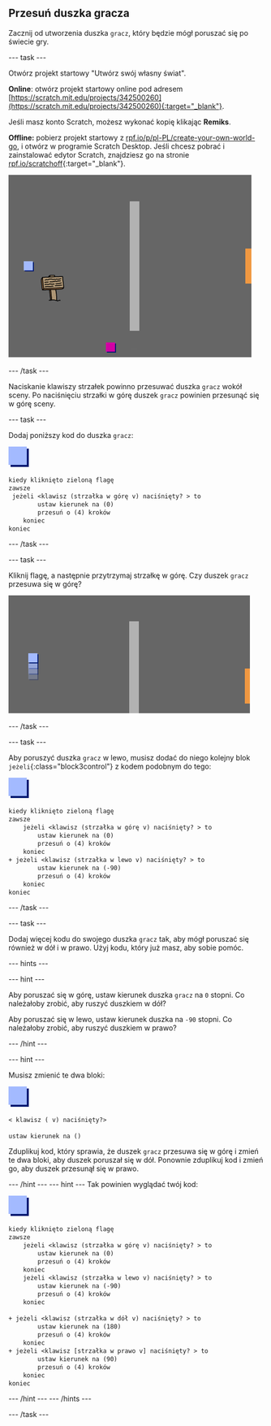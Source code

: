 ## Przesuń duszka gracza

Zacznij od utworzenia duszka `gracz`, który będzie mógł poruszać się po świecie gry.

--- task ---

Otwórz projekt startowy "Utwórz swój własny świat".

**Online**: otwórz projekt startowy online pod adresem [https://scratch.mit.edu/projects/342500260](https://scratch.mit.edu/projects/342500260){:target="_blank"}.

Jeśli masz konto Scratch, możesz wykonać kopię klikając **Remiks**.

**Offline:** pobierz projekt startowy z [rpf.io/p/pl-PL/create-your-own-world-go](http://rpf.io/p/pl-PL/create-your-own-world-go), i otwórz w programie Scratch Desktop. Jeśli chcesz pobrać i zainstalować edytor Scratch, znajdziesz go na stronie [rpf.io/scratchoff](https://rpf.io/scratchoff){:target="_blank"}.

![zrzut ekranu](images/world-starter.png)

--- /task ---

Naciskanie klawiszy strzałek powinno przesuwać duszka `gracz` wokół sceny. Po naciśnięciu strzałki w górę duszek `gracz` powinien przesunąć się w górę sceny.

--- task ---

Dodaj poniższy kod do duszka `gracz`:

![gracz](images/player.png)

```blocks3
kiedy kliknięto zieloną flagę
zawsze 
 jeżeli <klawisz (strzałka w górę v) naciśnięty? > to
        ustaw kierunek na (0)
        przesuń o (4) kroków
    koniec
koniec
```

--- /task ---

--- task ---

Kliknij flagę, a następnie przytrzymaj strzałkę w górę. Czy duszek `gracz` przesuwa się w górę?

![zrzut ekranu](images/world-up.png)

--- /task ---

--- task ---

Aby poruszyć duszka `gracz` w lewo, musisz dodać do niego kolejny blok `jeżeli`{:class="block3control"} z kodem podobnym do tego:

![gracz](images/player.png)

```blocks3
kiedy kliknięto zieloną flagę
zawsze
    jeżeli <klawisz (strzałka w górę v) naciśnięty? > to
        ustaw kierunek na (0)
        przesuń o (4) kroków
    koniec
+ jeżeli <klawisz (strzałka w lewo v) naciśnięty? > to
        ustaw kierunek na (-90)
        przesuń o (4) kroków
    koniec
koniec
```

--- /task ---

--- task ---

Dodaj więcej kodu do swojego duszka `gracz` tak, aby mógł poruszać się również w dół i w prawo. Użyj kodu, który już masz, aby sobie pomóc.

--- hints ---


--- hint ---

Aby poruszać się w górę, ustaw kierunek duszka `gracz` na `0` stopni. Co należałoby zrobić, aby ruszyć duszkiem w dół?

Aby poruszać się w lewo, ustaw kierunek duszka na `-90` stopni. Co należałoby zrobić, aby ruszyć duszkiem w prawo?

--- /hint ---

--- hint ---

Musisz zmienić te dwa bloki:

![gracz](images/player.png)

```blocks3
< klawisz ( v) naciśnięty?>

ustaw kierunek na ()
```

Zduplikuj kod, który sprawia, że duszek `gracz` przesuwa się w górę i zmień te dwa bloki, aby duszek poruszał się w dół. Ponownie zduplikuj kod i zmień go, aby duszek przesunął się w prawo.

--- /hint --- --- hint --- Tak powinien wyglądać twój kod:

![gracz](images/player.png)

```blocks3
kiedy kliknięto zieloną flagę
zawsze
    jeżeli <klawisz (strzałka w górę v) naciśnięty? > to
        ustaw kierunek na (0)
        przesuń o (4) kroków
    koniec
    jeżeli <klawisz (strzałka w lewo v) naciśnięty? > to
        ustaw kierunek na (-90)
        przesuń o (4) kroków
    koniec

+ jeżeli <klawisz (strzałka w dół v) naciśnięty? > to
        ustaw kierunek na (180)
        przesuń o (4) kroków
    koniec
+ jeżeli <klawisz [strzałka w prawo v] naciśnięty? > to
        ustaw kierunek na (90)
        przesuń o (4) kroków
    koniec
koniec
```

--- /hint --- --- /hints ---

--- /task ---